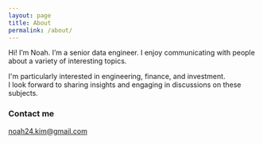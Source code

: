 ```yaml
---
layout: page
title: About
permalink: /about/
---
```


Hi! I’m Noah. I’m a senior data engineer. I enjoy communicating with people about a variety of interesting topics.  

I'm particularly interested in engineering, finance, and investment.  
I look forward to sharing insights and engaging in discussions on these subjects.

### Contact me

[noah24.kim@gmail.com](mailto:noah24.kim@gmail.com)
